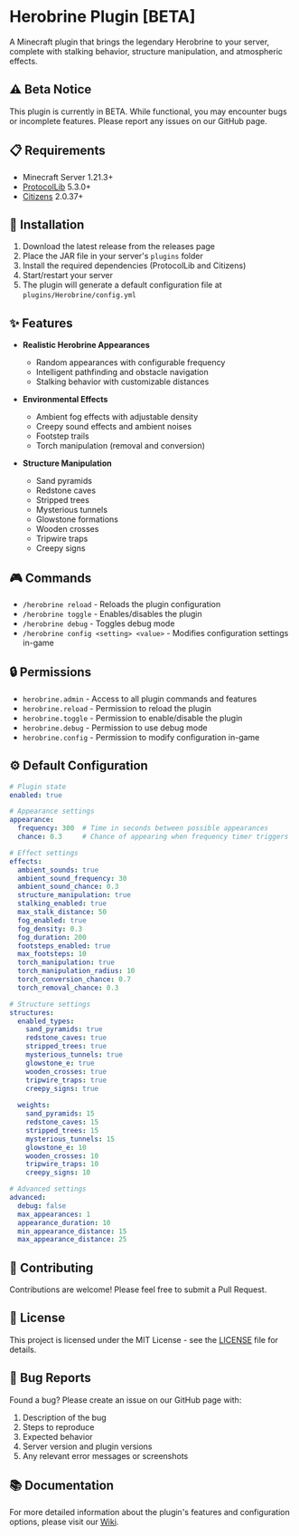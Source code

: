 # Herobrine Plugin [BETA]

A Minecraft plugin that brings the legendary Herobrine to your server, complete with stalking behavior, structure manipulation, and atmospheric effects.

## ⚠️ Beta Notice
This plugin is currently in BETA. While functional, you may encounter bugs or incomplete features. Please report any issues on our GitHub page.

## 📋 Requirements

- Minecraft Server 1.21.3+
- [ProtocolLib](https://www.spigotmc.org/resources/protocollib.1997/) 5.3.0+
- [Citizens](https://www.spigotmc.org/resources/citizens.13811/) 2.0.37+

## 🚀 Installation

1. Download the latest release from the releases page
2. Place the JAR file in your server's `plugins` folder
3. Install the required dependencies (ProtocolLib and Citizens)
4. Start/restart your server
5. The plugin will generate a default configuration file at `plugins/Herobrine/config.yml`

## ✨ Features

- **Realistic Herobrine Appearances**
  - Random appearances with configurable frequency
  - Intelligent pathfinding and obstacle navigation
  - Stalking behavior with customizable distances

- **Environmental Effects**
  - Ambient fog effects with adjustable density
  - Creepy sound effects and ambient noises
  - Footstep trails
  - Torch manipulation (removal and conversion)

- **Structure Manipulation**
  - Sand pyramids
  - Redstone caves
  - Stripped trees
  - Mysterious tunnels
  - Glowstone formations
  - Wooden crosses
  - Tripwire traps
  - Creepy signs

## 🎮 Commands

- `/herobrine reload` - Reloads the plugin configuration
- `/herobrine toggle` - Enables/disables the plugin
- `/herobrine debug` - Toggles debug mode
- `/herobrine config <setting> <value>` - Modifies configuration settings in-game

## 🔒 Permissions

- `herobrine.admin` - Access to all plugin commands and features
- `herobrine.reload` - Permission to reload the plugin
- `herobrine.toggle` - Permission to enable/disable the plugin
- `herobrine.debug` - Permission to use debug mode
- `herobrine.config` - Permission to modify configuration in-game

## ⚙️ Default Configuration

```yaml
# Plugin state
enabled: true

# Appearance settings
appearance:
  frequency: 300  # Time in seconds between possible appearances
  chance: 0.3     # Chance of appearing when frequency timer triggers

# Effect settings
effects:
  ambient_sounds: true
  ambient_sound_frequency: 30
  ambient_sound_chance: 0.3
  structure_manipulation: true
  stalking_enabled: true
  max_stalk_distance: 50
  fog_enabled: true
  fog_density: 0.3
  fog_duration: 200
  footsteps_enabled: true
  max_footsteps: 10
  torch_manipulation: true
  torch_manipulation_radius: 10
  torch_conversion_chance: 0.7
  torch_removal_chance: 0.3

# Structure settings
structures:
  enabled_types:
    sand_pyramids: true
    redstone_caves: true
    stripped_trees: true
    mysterious_tunnels: true
    glowstone_e: true
    wooden_crosses: true
    tripwire_traps: true
    creepy_signs: true
  
  weights:
    sand_pyramids: 15
    redstone_caves: 15
    stripped_trees: 15
    mysterious_tunnels: 15
    glowstone_e: 10
    wooden_crosses: 10
    tripwire_traps: 10
    creepy_signs: 10

# Advanced settings
advanced:
  debug: false
  max_appearances: 1
  appearance_duration: 10
  min_appearance_distance: 15
  max_appearance_distance: 25
```

## 🤝 Contributing

Contributions are welcome! Please feel free to submit a Pull Request.

## 📝 License

This project is licensed under the MIT License - see the [LICENSE](LICENSE) file for details.

## 🐛 Bug Reports

Found a bug? Please create an issue on our GitHub page with:
1. Description of the bug
2. Steps to reproduce
3. Expected behavior
4. Server version and plugin versions
5. Any relevant error messages or screenshots

## 📚 Documentation

For more detailed information about the plugin's features and configuration options, please visit our [Wiki](../../wiki). 